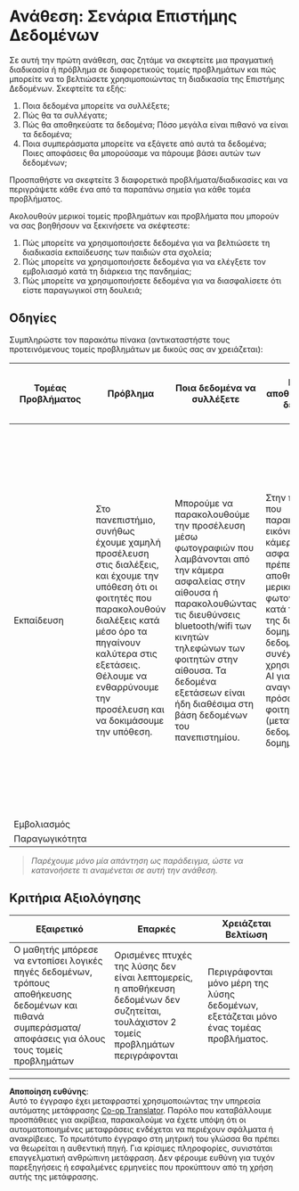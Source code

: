 <!--
CO_OP_TRANSLATOR_METADATA:
{
  "original_hash": "a8f79b9c0484c35b4f26e8aec7fc4d56",
  "translation_date": "2025-08-26T21:35:06+00:00",
  "source_file": "1-Introduction/01-defining-data-science/solution/assignment.md",
  "language_code": "el"
}
-->
# Ανάθεση: Σενάρια Επιστήμης Δεδομένων

Σε αυτή την πρώτη ανάθεση, σας ζητάμε να σκεφτείτε μια πραγματική διαδικασία ή πρόβλημα σε διαφορετικούς τομείς προβλημάτων και πώς μπορείτε να το βελτιώσετε χρησιμοποιώντας τη διαδικασία της Επιστήμης Δεδομένων. Σκεφτείτε τα εξής:

1. Ποια δεδομένα μπορείτε να συλλέξετε;
1. Πώς θα τα συλλέγατε;
1. Πώς θα αποθηκεύατε τα δεδομένα; Πόσο μεγάλα είναι πιθανό να είναι τα δεδομένα;
1. Ποια συμπεράσματα μπορείτε να εξάγετε από αυτά τα δεδομένα; Ποιες αποφάσεις θα μπορούσαμε να πάρουμε βάσει αυτών των δεδομένων;

Προσπαθήστε να σκεφτείτε 3 διαφορετικά προβλήματα/διαδικασίες και να περιγράψετε κάθε ένα από τα παραπάνω σημεία για κάθε τομέα προβλήματος.

Ακολουθούν μερικοί τομείς προβλημάτων και προβλήματα που μπορούν να σας βοηθήσουν να ξεκινήσετε να σκέφτεστε:

1. Πώς μπορείτε να χρησιμοποιήσετε δεδομένα για να βελτιώσετε τη διαδικασία εκπαίδευσης των παιδιών στα σχολεία;
1. Πώς μπορείτε να χρησιμοποιήσετε δεδομένα για να ελέγξετε τον εμβολιασμό κατά τη διάρκεια της πανδημίας;
1. Πώς μπορείτε να χρησιμοποιήσετε δεδομένα για να διασφαλίσετε ότι είστε παραγωγικοί στη δουλειά;

## Οδηγίες

Συμπληρώστε τον παρακάτω πίνακα (αντικαταστήστε τους προτεινόμενους τομείς προβλημάτων με δικούς σας αν χρειάζεται):

| Τομέας Προβλήματος | Πρόβλημα | Ποια δεδομένα να συλλέξετε | Πώς να αποθηκεύσετε τα δεδομένα | Ποια συμπεράσματα/αποφάσεις μπορούμε να πάρουμε | 
|--------------------|----------|---------------------------|-------------------------------|-----------------------------------------------|
| Εκπαίδευση | Στο πανεπιστήμιο, συνήθως έχουμε χαμηλή προσέλευση στις διαλέξεις, και έχουμε την υπόθεση ότι οι φοιτητές που παρακολουθούν διαλέξεις κατά μέσο όρο τα πηγαίνουν καλύτερα στις εξετάσεις. Θέλουμε να ενθαρρύνουμε την προσέλευση και να δοκιμάσουμε την υπόθεση. | Μπορούμε να παρακολουθούμε την προσέλευση μέσω φωτογραφιών που λαμβάνονται από την κάμερα ασφαλείας στην αίθουσα ή παρακολουθώντας τις διευθύνσεις bluetooth/wifi των κινητών τηλεφώνων των φοιτητών στην αίθουσα. Τα δεδομένα εξετάσεων είναι ήδη διαθέσιμα στη βάση δεδομένων του πανεπιστημίου. | Στην περίπτωση που παρακολουθούμε εικόνες από κάμερες ασφαλείας - πρέπει να αποθηκεύσουμε μερικές (5-10) φωτογραφίες κατά τη διάρκεια της διάλεξης (μη δομημένα δεδομένα) και στη συνέχεια να χρησιμοποιήσουμε AI για να αναγνωρίσουμε πρόσωπα φοιτητών (μετατροπή δεδομένων σε δομημένη μορφή). | Μπορούμε να υπολογίσουμε τα μέσες τιμές προσέλευσης για κάθε φοιτητή και να δούμε αν υπάρχει κάποια συσχέτιση με τους βαθμούς εξετάσεων. Θα μιλήσουμε περισσότερο για τη συσχέτιση στην ενότητα [πιθανότητες και στατιστική](../../04-stats-and-probability/README.md). Για να ενθαρρύνουμε την προσέλευση των φοιτητών, μπορούμε να δημοσιεύουμε την εβδομαδιαία κατάταξη προσέλευσης στην πύλη του πανεπιστημίου και να κληρώνουμε βραβεία μεταξύ αυτών με την υψηλότερη προσέλευση. |
| Εμβολιασμός | | | | |
| Παραγωγικότητα | | | | |

> *Παρέχουμε μόνο μία απάντηση ως παράδειγμα, ώστε να κατανοήσετε τι αναμένεται σε αυτή την ανάθεση.*

## Κριτήρια Αξιολόγησης

Εξαιρετικό | Επαρκές | Χρειάζεται Βελτίωση
--- | --- | -- |
Ο μαθητής μπόρεσε να εντοπίσει λογικές πηγές δεδομένων, τρόπους αποθήκευσης δεδομένων και πιθανά συμπεράσματα/αποφάσεις για όλους τους τομείς προβλημάτων | Ορισμένες πτυχές της λύσης δεν είναι λεπτομερείς, η αποθήκευση δεδομένων δεν συζητείται, τουλάχιστον 2 τομείς προβλημάτων περιγράφονται | Περιγράφονται μόνο μέρη της λύσης δεδομένων, εξετάζεται μόνο ένας τομέας προβλήματος.

---

**Αποποίηση ευθύνης**:  
Αυτό το έγγραφο έχει μεταφραστεί χρησιμοποιώντας την υπηρεσία αυτόματης μετάφρασης [Co-op Translator](https://github.com/Azure/co-op-translator). Παρόλο που καταβάλλουμε προσπάθειες για ακρίβεια, παρακαλούμε να έχετε υπόψη ότι οι αυτοματοποιημένες μεταφράσεις ενδέχεται να περιέχουν σφάλματα ή ανακρίβειες. Το πρωτότυπο έγγραφο στη μητρική του γλώσσα θα πρέπει να θεωρείται η αυθεντική πηγή. Για κρίσιμες πληροφορίες, συνιστάται επαγγελματική ανθρώπινη μετάφραση. Δεν φέρουμε ευθύνη για τυχόν παρεξηγήσεις ή εσφαλμένες ερμηνείες που προκύπτουν από τη χρήση αυτής της μετάφρασης.